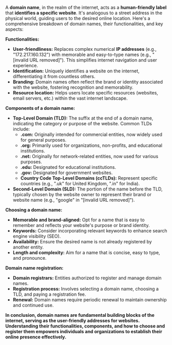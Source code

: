 A **domain name**, in the realm of the internet, acts as a **human-friendly label** that **identifies a specific website**. It's analogous to a street address in the physical world, guiding users to the desired online location. Here's a comprehensive breakdown of domain names, their functionalities, and key aspects:

**Functionalities:**

- **User-friendliness:** Replaces complex numerical **IP addresses** (e.g., "172.217.160.132") with memorable and easy-to-type names (e.g., "[invalid URL removed]"). This simplifies internet navigation and user experience.
- **Identification:** Uniquely identifies a website on the internet, differentiating it from countless others.
- **Branding:** Domain names often reflect the brand or identity associated with the website, fostering recognition and memorability.
- **Resource location:** Helps users locate specific resources (websites, email servers, etc.) within the vast internet landscape.

**Components of a domain name:**

- **Top-Level Domain (TLD):** The suffix at the end of a domain name, indicating the category or purpose of the website. Common TLDs include:
    - **.com:** Originally intended for commercial entities, now widely used for general purposes.
    - **.org:** Primarily used for organizations, non-profits, and educational institutions.
    - **.net:** Originally for network-related entities, now used for various purposes.
    - **.edu:** Designated for educational institutions.
    - **.gov:** Designated for government websites.
    - **Country Code Top-Level Domains (ccTLDs):** Represent specific countries (e.g., ".uk" for United Kingdom, ".in" for India).
- **Second-Level Domain (SLD):** The portion of the name before the TLD, typically chosen by the website owner to represent their brand or website name (e.g., "google" in "[invalid URL removed]").

**Choosing a domain name:**

- **Memorable and brand-aligned:** Opt for a name that is easy to remember and reflects your website's purpose or brand identity.
- **Keywords:** Consider incorporating relevant keywords to enhance search engine visibility (SEO).
- **Availability:** Ensure the desired name is not already registered by another entity.
- **Length and complexity:** Aim for a name that is concise, easy to type, and pronounce.

**Domain name registration:**

- **Domain registrars:** Entities authorized to register and manage domain names.
- **Registration process:** Involves selecting a domain name, choosing a TLD, and paying a registration fee.
- **Renewal:** Domain names require periodic renewal to maintain ownership and continued use.

**In conclusion, domain names are fundamental building blocks of the internet, serving as the user-friendly addresses for websites. Understanding their functionalities, components, and how to choose and register them empowers individuals and organizations to establish their online presence effectively.**